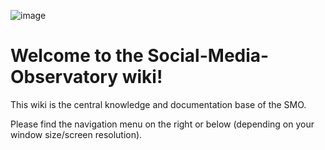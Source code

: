 ![image](https://yoorgroup.com/wp-content/uploads/2020/10/Content-writing-michigan.png)
# Welcome to the Social-Media-Observatory wiki!

This wiki is the central knowledge and documentation base of the SMO. 

Please find the navigation menu on the right or below (depending on your window size/screen resolution).
